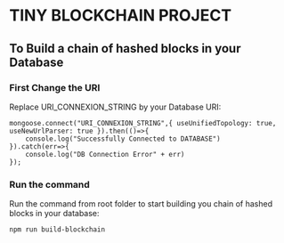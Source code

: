 # TINY BLOCKCHAIN PROJECT

## To Build a chain of hashed blocks in your Database


### First Change the URI 

Replace URI_CONNEXION_STRING by your Database URI:

```
mongoose.connect("URI_CONNEXION_STRING",{ useUnifiedTopology: true, useNewUrlParser: true }).then(()=>{
    console.log("Successfully Connected to DATABASE")
}).catch(err=>{
    console.log("DB Connection Error" + err)
});
```

### Run the command 

Run the command from root folder to start building you chain of hashed blocks in your database:
```
npm run build-blockchain
```